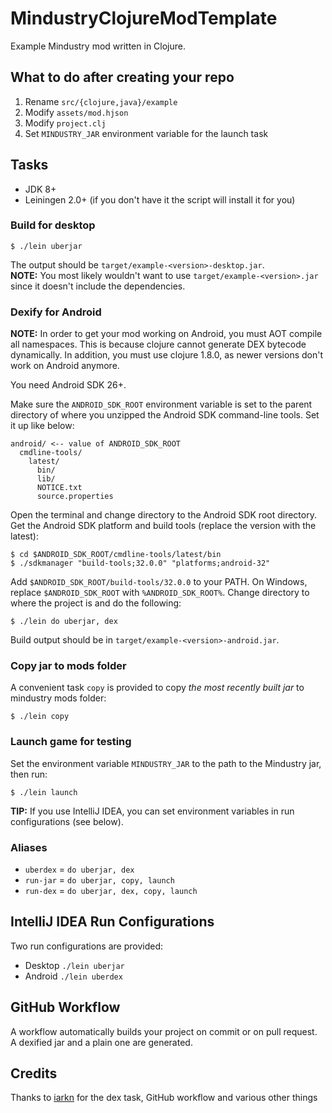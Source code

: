 # MindustryClojureModTemplate

Example Mindustry mod written in Clojure.

## What to do after creating your repo

1. Rename `src/{clojure,java}/example`
2. Modify `assets/mod.hjson`
3. Modify `project.clj`
4. Set `MINDUSTRY_JAR` environment variable for the launch task

## Tasks

- JDK 8+
- Leiningen 2.0+ (if you don't have it the script will install it for you)

### Build for desktop

    $ ./lein uberjar

The output should be `target/example-<version>-desktop.jar`.\
**NOTE:** You most likely wouldn't want to use `target/example-<version>.jar`
since it doesn't include the dependencies.

### Dexify for Android

**NOTE:** In order to get your mod working on Android, you must AOT compile all
namespaces. This is because clojure cannot generate DEX bytecode dynamically. In
addition, you must use clojure 1.8.0, as newer versions don't work on Android
anymore.

You need Android SDK 26+.

Make sure the `ANDROID_SDK_ROOT` environment variable is set to the parent
directory of where you unzipped the Android SDK command-line tools. Set it up
like below:

    android/ <-- value of ANDROID_SDK_ROOT
      cmdline-tools/
        latest/
          bin/
          lib/
          NOTICE.txt
          source.properties

Open the terminal and change directory to the Android SDK root directory. Get
the Android SDK platform and build tools (replace the version with the latest):

    $ cd $ANDROID_SDK_ROOT/cmdline-tools/latest/bin
    $ ./sdkmanager "build-tools;32.0.0" "platforms;android-32"

Add `$ANDROID_SDK_ROOT/build-tools/32.0.0` to your PATH. On Windows, replace
`$ANDROID_SDK_ROOT` with `%ANDROID_SDK_ROOT%`. Change directory to where the
project is and do the following:

    $ ./lein do uberjar, dex

Build output should be in `target/example-<version>-android.jar`.

### Copy jar to mods folder

A convenient task `copy` is provided to copy *the most recently built jar* to
mindustry mods folder:

    $ ./lein copy

### Launch game for testing

Set the environment variable `MINDUSTRY_JAR` to the path to the Mindustry jar,
then run:

    $ ./lein launch

**TIP:** If you use IntelliJ IDEA, you can set environment variables in run
configurations (see below).

### Aliases

- `uberdex` = `do uberjar, dex`
- `run-jar` = `do uberjar, copy, launch`
- `run-dex` = `do uberjar, dex, copy, launch`

## IntelliJ IDEA Run Configurations

Two run configurations are provided:

- Desktop `./lein uberjar`
- Android `./lein uberdex`

## GitHub Workflow

A workflow automatically builds your project on commit or on pull request.
A dexified jar and a plain one are generated.

## Credits

Thanks to [iarkn](https://github.com/iarkn) for the dex task, GitHub workflow
and various other things
